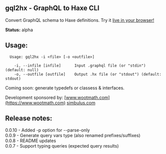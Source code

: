 gql2hx - GraphQL to Haxe CLI
-----------

Convert GraphQL schema to Haxe definitions. Try it [live in your browser!](http://jcward.com/gql2hx/)

**Status:** alpha

Usage:
---

```
  Usage: gql2hx -i <file> [-o <outfile>]

    -i, --infile [infile]      Input .graphql file (or "stdin") (default: null)
    -o, --outfile [outfile]    Output .hx file (or "stdout") (default: stdout)
```

Coming soon: generate typedefs or classess & interfaces.

Development sponsored by: [www.wootmath.com](https://www.wootmath.com) [simbulus.com](https://simbulus.com/)

Release notes: 
---

 0.0.10 - Added -p option for --parse-only  
 0.0.9  - Generate query vars type (also renamed prefixes/suffixes)  
 0.0.8  - README updates  
 0.0.7  - Support typing queries (expected query results)  
